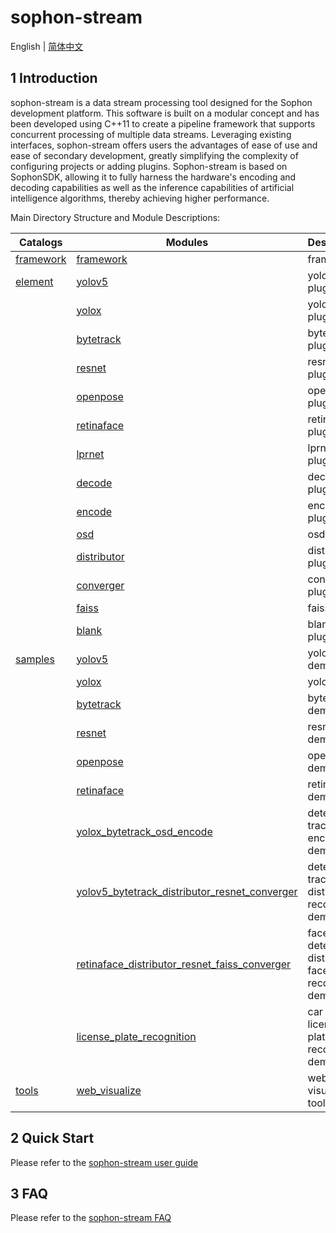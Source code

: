 # sophon-stream

English | [简体中文](README.md)

## 1 Introduction

sophon-stream is a data stream processing tool designed for the Sophon development platform. This software is built on a modular concept and has been developed using C++11 to create a pipeline framework that supports concurrent processing of multiple data streams. Leveraging existing interfaces, sophon-stream offers users the advantages of ease of use and ease of secondary development, greatly simplifying the complexity of configuring projects or adding plugins. Sophon-stream is based on SophonSDK, allowing it to fully harness the hardware's encoding and decoding capabilities as well as the inference capabilities of artificial intelligence algorithms, thereby achieving higher performance.

Main Directory Structure and Module Descriptions:

| Catalogs      | Modules                                                     | Description   |
| ------------------------|-------------------------------------------------------------------|---------------------| 
| [framework](./framework)| [framework](./framework)                                          | framework                       |
| [element](./element)    | [yolov5](./element/algorithm/yolov5)                              | yolov5 plugin              |
|                         | [yolox](./element/algorithm/yolox)                                | yolox plugin                |
|                         | [bytetrack](./element/algorithm/bytetrack)                        | bytetrack plugin        |
|                         | [resnet](./element/algorithm/resnet)                              | resnet plugin              |
|                         | [openpose](./element/algorithm/openpose)                          | openpose plugin          |
|                         | [retinaface](./element/algorithm/retinaface)                      | retinaface plugin      |
|                         | [lprnet](./element/algorithm/lprnet)                              | lprnet plugin              |
|                         | [decode](./element/multimedia/decode)                             | decode plugin                |
|                         | [encode](./element/multimedia/encode)                             | encode plugin                |
|                         | [osd](./element/multimedia/osd)                                   | osd plugin          |
|                         | [distributor](./element/tools/distributor)                        | distributor plugin        |
|                         | [converger](./element/tools/converger)                            | converger plugin          |
|                         | [faiss](./element/tools/faiss)                                    | faiss plugin          |
|                         | [blank](./element/tools/blank)                                    | blank plugin                 |
| [samples](./samples)    | [yolov5](./samples/yolov5)                                        | yolov5 demo                             |
|                         | [yolox](./samples/yolox)                                          | yolox demo                              |
|                         | [bytetrack](./samples/bytetrack)                                  | bytetrack demo                          |
|                         | [resnet](./samples/resnet)                                        | resnet demo                             |
|                         | [openpose](./samples/openpose)                                    | openpose demo                           |
|                         | [retinaface](./samples/retinaface)                                | retinaface demo                         |
|                         | [yolox_bytetrack_osd_encode](./samples/yolox_bytetrack_osd_encode)| detect-track-encode demo|
|                         | [yolov5_bytetrack_distributor_resnet_converger](./samples/yolov5_bytetrack_distributor_resnet_converger)| detect-track-distribute-recognize demo|
|                         | [retinaface_distributor_resnet_faiss_converger](./samples/retinaface_distributor_resnet_faiss_converge)| face detect-distribute-face recognize demo|
|                         | [license_plate_recognition](./samples/license_plate_recognition/) | car detect-license plate recognize demo |
| [tools](./tools)        | [web_visualize](./tools/web_visualize)                            | web visualize tools         |

## 2 Quick Start

Please refer to the [sophon-stream user guide](./docs/Sophon_Stream_User_Guide_EN.md)

## 3 FAQ

Please refer to the [sophon-stream FAQ](./docs/FAQ_EN.md)